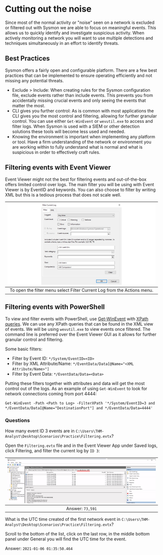 # Cutting out the noise

Since most of the normal activity or "noise" seen on a network is excluded or filtered out with Sysmon we are able 
to focus on meaningful events. This allows us to quickly identify and investigate suspicious activity. When 
actively monitoring a network you will want to use multiple detections and techniques simultaneously in an effort 
to identify threats.

## Best Practices

Sysmon offers a fairly open and configurable platform. There are a few best practices that can be implemented to 
ensure operating efficiently and not missing any potential threats. 

* Exclude > Include: When creating rules for the Sysmon configuration file, exclude events rather than include events. 
This prevents you from accidentally missing crucial events and only seeing the events that matter the most.
* CLI gives you further control: As is common with most applications the CLI gives you the most control and filtering, 
allowing for further granular control. You can use either `Get-WinEvent` or `wevutil.exe` to access and filter logs. 
When Sysmon is used with a SIEM or other detection solutions these tools will become less used and needed. 
* Knowing the environment is important when implementing any platform or tool. Have a firm understanding of the 
network or environment you are working within to fully understand what is normal and what is suspicious in order to 
effectively craft rules.

## Filtering events with Event Viewer

Event Viewer might not the best for filtering events and out-of-the-box offers limited control over logs. The main 
filter you will be using with Event Viewer is by EventID and keywords. You can also choose to filter by writing XML 
but this is a tedious process that does not scale well.

| ![Sysmon](../../_static/images/sysmon1.png)
|:--:|
| To open the filter menu select Filter Current Log from the Actions menu. |

## Filtering events with PowerShell

To view and filter events with PowerShell, use [Get-WinEvent](../wlogs/events.md) with 
[XPath queries](../wlogs/xpath.md). We can use any XPath queries that can be found in the XML view of events. 
We will be using `wevutil.exe` to view events once filtered. The command line is preferred over the Event Viewer GUI 
as it allows for further granular control and filtering.

Some basic filters:

* Filter by Event ID: `*/System/EventID=<ID>`
* Filter by XML Attribute/Name: `*/EventData/Data[@Name="<XML Attribute/Name>"]`
* Filter by Event Data: `*/EventData/Data=<Data>`

Putting these filters together with attributes and data will get the most control out of the logs. As an example of 
using `Get-WinEvent` to look for network connections coming from port 4444:

    Get-WinEvent -Path <Path to Log> -FilterXPath '*/System/EventID=3 and */EventData/Data[@Name="DestinationPort"] and */EventData/Data=4444'

### Questions

How many event ID 3 events are in `C:\Users\THM-Analyst\Desktop\Scenarios\Practice\Filtering.evtx`?

Open the `Filtering.evtx` file and in the Event Viewer App under Saved logs, click Filtering, and filter the current 
log by `ID 3`:

| ![Sysmon](../../_static/images/sysmon2.png)
|:--:|
| Answer: `73,591` |

What is the UTC time created of the first network event in `C:\Users\THM-Analyst\Desktop\Scenarios\Practice\Filtering.evtx`?

Scroll to the bottom of the list, click on the last row, in the middle bottom panel under General you will find the 
UTC time for the event.

Answer: `2021-01-06 01:35:50.464`
